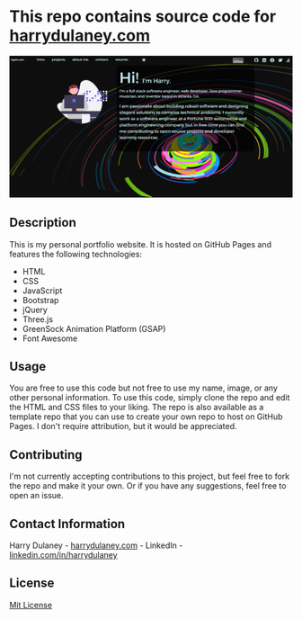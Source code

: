 # This repo contains source code for [harrydulaney.com](https://harrydulaney.github.io)
![page-preview](assets/img/page-preview.png)
## Description
This is my personal portfolio website. It is hosted on GitHub Pages and features the following technologies:
- HTML
- CSS
- JavaScript
- Bootstrap
- jQuery
- Three.js
- GreenSock Animation Platform (GSAP)
- Font Awesome

## Usage
You are free to use this code but not free to use my name, image, or any other personal information.
To use this code, simply clone the repo and edit the HTML and CSS files to your liking.
The repo is also available as a template repo that you can use to create your own repo to host on GitHub Pages.
I don't require attribution, but it would be appreciated. 

## Contributing
I'm not currently accepting contributions to this project, but feel free to fork the repo and make it your own.
Or if you have any suggestions, feel free to open an issue.

## Contact Information
Harry Dulaney - [harrydulaney.com](https://harrydulaney.com/#contact) - LinkedIn - [linkedin.com/in/harrydulaney](https://www.linkedin.com/in/harrydulaney) 

## License
[Mit License](https://choosealicense.com/licenses/mit/)

